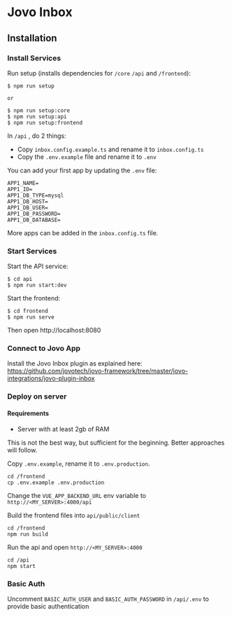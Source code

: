 # Jovo Inbox

## Installation
### Install Services

Run setup (installs dependencies for `/core` `/api` and `/frontend`):

```
$ npm run setup

or

$ npm run setup:core
$ npm run setup:api
$ npm run setup:frontend
```

In `/api` , do 2 things:

* Copy `inbox.config.example.ts` and rename it to `inbox.config.ts`
* Copy the `.env.example` file and rename it to `.env`

You can add your first app by updating the `.env` file:

```
APP1_NAME=
APP1_ID=
APP1_DB_TYPE=mysql
APP1_DB_HOST=
APP1_DB_USER=
APP1_DB_PASSWORD=
APP1_DB_DATABASE=
```

More apps can be added in the `inbox.config.ts` file.

### Start Services

Start the API service:

```
$ cd api
$ npm run start:dev
```

Start the frontend:

```
$ cd frontend
$ npm run serve
```


Then open  http://localhost:8080

### Connect to Jovo App

Install the Jovo Inbox plugin as explained here: https://github.com/jovotech/jovo-framework/tree/master/jovo-integrations/jovo-plugin-inbox



### Deploy on server 

#### Requirements
* Server with at least 2gb of RAM

This is not the best way, but sufficient for the beginning. Better approaches will follow.

Copy `.env.example`, rename it to `.env.production`.
```
cd /frontend
cp .env.example .env.production
```

Change the `VUE_APP_BACKEND_URL` env variable to
`http://<MY_SERVER>:4000/api`

Build the frontend files into `api/public/client` 

```shell
cd /frontend
npm run build
```

Run the api and open `http://<MY_SERVER>:4000`

```shell
cd /api
npm start
```


### Basic Auth
Uncomment `BASIC_AUTH_USER` and `BASIC_AUTH_PASSWORD` in `/api/.env` to provide 
basic authentication









